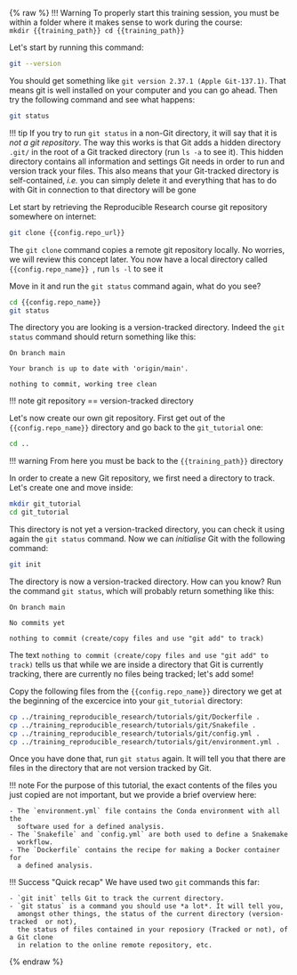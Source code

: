 {% raw %}
!!! Warning
    To properly start this training session, you must be within a folder
    where it makes sense to work during the course:  
    ```
    mkdir {{training_path}}
    cd {{training_path}}
    ```

Let's start by running this command:

```bash
git --version
```

You should get something like `git version 2.37.1 (Apple Git-137.1)`. That means
git is well installed on your computer and you can go ahead.
Then try the following command and see what happens: 

```bash
git status
```
!!! tip
    If you try to run `git status` in a non-Git directory, it will say
    that it is *not a git repository*. The way this works is that Git
    adds a hidden directory `.git/` in the root of a Git tracked
    directory (run `ls -a` to see it). This hidden directory contains
    all information and settings Git needs in order to run and version
    track your files. This also means that your Git-tracked directory
    is self-contained, *i.e.* you can simply delete it and everything that
    has to do with Git in connection to that directory will be gone

Let start by retrieving the Reproducible Research course git repository somewhere on internet:

```bash
git clone {{config.repo_url}}
```

The `git clone` command copies a remote git repository locally. No worries, we will review this concept later.
You now have a local directory called  `{{config.repo_name}} `, run `ls -l` to see it

Move in it and run the `git status` command again, what do you see?

```bash
cd {{config.repo_name}}
git status
```

The directory you are looking is a version-tracked directory. Indeed the 
`git status` command should return something like this:

```no-highlight
On branch main

Your branch is up to date with 'origin/main'.

nothing to commit, working tree clean
```

!!! note
    git repository == version-tracked directory

Let's now create our own git repository. First get out of the `{{config.repo_name}}` 
directory and go back to the `git_tutorial` one:

```bash
cd ..
```

!!! warning
    From here you must be back to the `{{training_path}}` directory  

In order to create a new Git repository, we first need a directory to track.
Let's create one and move inside:

```bash
mkdir git_tutorial
cd git_tutorial
```

This directory is not yet a version-tracked directory, you can check it using
again the `git status` command. Now we can *initialise*
Git with the following command:

```bash
git init
```

The directory is now a version-tracked directory. How can you know? Run the
command `git status`, which will probably return something like this:

```no-highlight
On branch main

No commits yet

nothing to commit (create/copy files and use "git add" to track)
```

The text `nothing to commit (create/copy files and use "git add" to track)`
tells us that while we are inside a directory that Git is currently tracking,
there are currently no files being tracked; let's add some!

Copy the following files from the `{{config.repo_name}}` directory we get at 
the beginning of the excercice into your `git_tutorial` directory:

```bash
cp ../training_reproducible_research/tutorials/git/Dockerfile .
cp ../training_reproducible_research/tutorials/git/Snakefile .
cp ../training_reproducible_research/tutorials/git/config.yml .
cp ../training_reproducible_research/tutorials/git/environment.yml .
```

Once you have done that, run `git status` again. It will tell you that there
are files in the directory that are not version tracked by Git.

!!! note
    For the purpose of this tutorial, the exact contents of the files you just
    copied are not important, but we provide a brief overview here:

    - The `environment.yml` file contains the Conda environment with all the
      software used for a defined analysis.
    - The `Snakefile` and `config.yml` are both used to define a Snakemake
      workflow.
    - The `Dockerfile` contains the recipe for making a Docker container for
      a defined analysis.

!!! Success "Quick recap"
    We have used two `git` commands this far:

    - `git init` tells Git to track the current directory.
    - `git status` is a command you should use *a lot*. It will tell you,
      amongst other things, the status of the current directory (version-tracked  or not),
      the status of files contained in your reposiory (Tracked or not), of a Git clone 
      in relation to the online remote repository, etc.

{% endraw %}